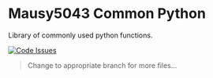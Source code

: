 # Mausy5043 Common Python

Library of commonly used python functions.

[![Code Issues](https://www.quantifiedcode.com/api/v1/project/a4b475d0cf7347f0a7c51b24c79a0e85/badge.svg)](https://www.quantifiedcode.com/app/project/a4b475d0cf7347f0a7c51b24c79a0e85)

> Change to appropriate branch for more files...
